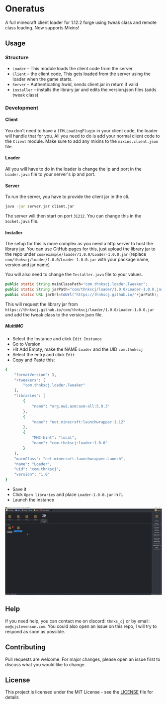 # Oneratus

A full minecraft client loader for 1.12.2 forge using tweak class and remote class loading. Now supports Mixins!

## Usage

### Structure

* `Loader` – This module loads the client code from the server
* `Client` – the client code, This gets loaded from the server using the loader when the game starts.
* `Server` – Authenticating hwid, sends client.jar in return if valid
* `installer` – installs the library jar and edits the version.json files (adds tweak class)

### Development

#### Client

You don't need to have a `IFMLLoadingPlugin` in your client code, the loader will handle that for you.
All you need to do is add your normal client code to the `Client` module. Make sure to add any mixins to
the `mixins.client.json` file.

#### Loader

All you will have to do in the loader is change the ip and port in the `Loader.java` file to your server's ip and port.

#### Server

To run the server, you have to provide the client jar in the cli.

```bash
java -jar server.jar client.jar
```

The server will then start on port `31212`. You can change this in the `Socket.java` file.

#### Installer

The setup for this is more complex as you need a http server to host the library jar.
You can use GitHub pages for this, just upload the library jar to the repo under
`com/example/loader/1.0.0/Loader-1.0.0.jar` (replace `com/thnkscj/loader/1.0.0/Loader-1.0.0.jar` with your package name,
version and jar name)

You will also need to change the `Installer.java` file to your values.

```java
public static String mainClassPath="com.thnkscj.loader.Tweaker";
public static String jarPath="com/thnkscj/loader/1.0.0/Loader-1.0.0.jar";
public static URL jarUrl=toUrl("https://thnkscj.github.io/"+jarPath);
```

This will request the library jar from `https://thnkscj.github.io/com/thnkscj/loader/1.0.0/Loader-1.0.0.jar` and add the
tweak class to the version.json file.

##### MultiMC

- Select the Instance and click `Edit Instance`
- Go to Version
- Hit Add Empty, make the NAME `Loader` and the UID `com.thnkscj`
- Select the entry and click `Edit`
- Copy and Paste this:

```bash
{
    "formatVersion": 1,
    "+tweakers": [
        "com.thnkscj.loader.Tweaker"
    ],
    "libraries": [
        {
            "name": "org.ow2.asm:asm-all:5.0.3"
        },
        {
            "name": "net.minecraft:launchwrapper:1.12"
        },
        {
            "MMC-hint": "local",
            "name": "com.thnkscj:loader:1.0.0"
        }
    ],
    "mainClass": "net.minecraft.launchwrapper.Launch",
    "name": "Loader",
    "uid": "com.thnkscj",
    "version": "1.0"
}

```

- Save it
- Click `Open libraries` and place `Loader-1.0.0.jar` in it.
- Launch the instance

![](how-to.gif)

## Help

If you need help, you can contact me on discord: `thnks_cj` or by email: `me@cjstevenson.com`. You
could also open an issue on this repo, I will try to respond as soon as possible.

## Contributing

Pull requests are welcome. For major changes, please open an issue first to discuss what you would like to change.

## License

This project is licensed under the MIT License - see the [LICENSE](LICENSE) file for details